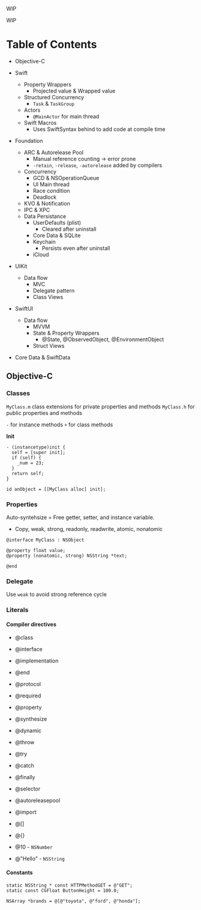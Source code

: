 WIP

WIP

# Table of Contents

* Objective-C
* Swift
    * Property Wrappers
        * Projected value & Wrapped value
    * Structured Concurrency
        * `Task` & `TaskGroup`
    * Actors
        * `@MainActor` for main thread
    * Swift Macros
        * Uses SwiftSyntax behind to add code at compile time
* Foundation
    * ARC & Autorelease Pool
        * Manual reference counting -> error prone
        * `-retain`, `-release`, `-autorelease` added by compilers
    * Concurrency
        * GCD & NSOperationQueue
        * UI Main thread
        * Race condition
        * Deadlock
    * KVO & Notification
    * IPC & XPC
    * Data Persistance
        * UserDefaults (plist)
            * Cleared after uninstall
        * Core Data & SQLite
        * Keychain
            * Persists even after uninstall
        * iCloud

* UIKit
    * Data flow
        * MVC
        * Delegate pattern
        * Class Views
* SwiftUI
    * Data flow
        * MVVM
        * State & Property Wrappers
            * @State, @ObservedObject, @EnvironmentObject
        * Struct Views
* Core Data & SwiftData


## Objective-C

### Classes
`MyClass.m` class extensions for private properties and methods
`MyClass.h` for public properties and methods

`-` for instance methods
`+` for class methods

**Init**

```
- (instancetype)init {
  self = [super init];
  if (self) {
    _num = 23;
  }
  return self;
}

id anObject = [[MyClass alloc] init];
```

### Properties
Auto-syntehsize = Free getter, setter, and instance variable.

* Copy, weak, strong, readonly, readwrite, atomic, nonatomic

```
@interface MyClass : NSObject

@property float value;
@property (nonatomic, strong) NSString *text;

@end
```

### Delegate

Use `weak` to avoid strong reference cycle

### Literals

#### Compiler directives

* @class
* @interface
* @implementation
* @end
* @protocol
* @required
* @property
* @synthesize
* @dynamic

* @throw
* @try
* @catch
* @finally

* @selector
* @autoreleasepool
* @import

* @[]
* @{}
* @10 - `NSNumber`
* @"Hello" - `NSString`

#### Constants

```
static NSString * const HTTPMethodGET = @"GET";
static const CGFloat ButtonHeight = 100.0;

NSArray *brands = @[@"toyota", @"ford", @"honda"];
```



